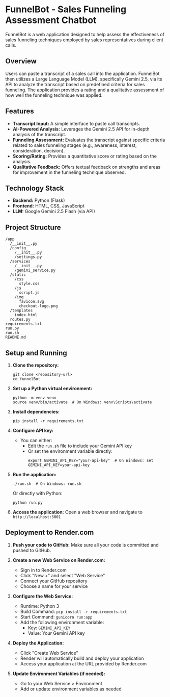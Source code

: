 # FunnelBot - Sales Funneling Assessment Chatbot

FunnelBot is a web application designed to help assess the effectiveness of sales funneling techniques employed by sales representatives during client calls.

## Overview

Users can paste a transcript of a sales call into the application. FunnelBot then utilizes a Large Language Model (LLM), specifically Gemini 2.5, via its API to analyze the transcript based on predefined criteria for sales funneling. The application provides a rating and a qualitative assessment of how well the funneling technique was applied.

## Features

-   **Transcript Input:** A simple interface to paste call transcripts.
-   **AI-Powered Analysis:** Leverages the Gemini 2.5 API for in-depth analysis of the transcript.
-   **Funneling Assessment:** Evaluates the transcript against specific criteria related to sales funneling stages (e.g., awareness, interest, consideration, decision).
-   **Scoring/Rating:** Provides a quantitative score or rating based on the analysis.
-   **Qualitative Feedback:** Offers textual feedback on strengths and areas for improvement in the funneling technique observed.

## Technology Stack

-   **Backend:** Python (Flask)
-   **Frontend:** HTML, CSS, JavaScript
-   **LLM:** Google Gemini 2.5 Flash (via API)

## Project Structure

```
/app
  /__init__.py
  /config
    /__init__.py
    /settings.py
  /services
    /__init__.py
    /gemini_service.py
  /static
    /css
      style.css
    /js
      script.js
    /img
      favicon.svg
      checkout-logo.png
  /templates
    index.html
  routes.py
requirements.txt
run.py
run.sh
README.md
```

## Setup and Running

1. **Clone the repository:**
   ```
   git clone <repository-url>
   cd funnelBot
   ```

2. **Set up a Python virtual environment:**
   ```
   python -m venv venv
   source venv/bin/activate  # On Windows: venv\Scripts\activate
   ```

3. **Install dependencies:**
   ```
   pip install -r requirements.txt
   ```

4. **Configure API key:**
   - You can either:
     - Edit the `run.sh` file to include your Gemini API key
     - Or set the environment variable directly:
       ```
       export GEMINI_API_KEY="your-api-key"  # On Windows: set GEMINI_API_KEY=your-api-key
       ```

5. **Run the application:**
   ```
   ./run.sh  # On Windows: run.sh
   ```
   Or directly with Python:
   ```
   python run.py
   ```

6. **Access the application:**
   Open a web browser and navigate to `http://localhost:5001`

## Deployment to Render.com

1. **Push your code to GitHub:**
   Make sure all your code is committed and pushed to GitHub.

2. **Create a new Web Service on Render.com:**
   - Sign in to Render.com
   - Click "New +" and select "Web Service"
   - Connect your GitHub repository
   - Choose a name for your service

3. **Configure the Web Service:**
   - Runtime: Python 3
   - Build Command: `pip install -r requirements.txt`
   - Start Command: `gunicorn run:app`
   - Add the following environment variable:
     - Key: `GEMINI_API_KEY`
     - Value: Your Gemini API key

4. **Deploy the Application:**
   - Click "Create Web Service"
   - Render will automatically build and deploy your application
   - Access your application at the URL provided by Render.com

5. **Update Environment Variables (if needed):**
   - Go to your Web Service > Environment
   - Add or update environment variables as needed 